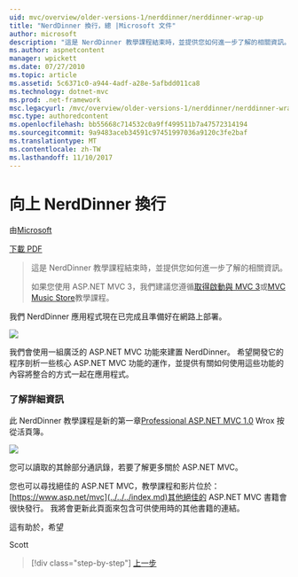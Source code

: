 ```yaml
---
uid: mvc/overview/older-versions-1/nerddinner/nerddinner-wrap-up
title: "NerdDinner 換行，總 |Microsoft 文件"
author: microsoft
description: "這是 NerdDinner 教學課程結束時，並提供您如何進一步了解的相關資訊。"
ms.author: aspnetcontent
manager: wpickett
ms.date: 07/27/2010
ms.topic: article
ms.assetid: 5c6371c0-a944-4adf-a28e-5afbdd011ca8
ms.technology: dotnet-mvc
ms.prod: .net-framework
msc.legacyurl: /mvc/overview/older-versions-1/nerddinner/nerddinner-wrap-up
msc.type: authoredcontent
ms.openlocfilehash: bb55668c714532c0a9ff499511b7a47572314194
ms.sourcegitcommit: 9a9483aceb34591c97451997036a9120c3fe2baf
ms.translationtype: MT
ms.contentlocale: zh-TW
ms.lasthandoff: 11/10/2017
---
```

<a name="nerddinner-wrap-up"></a>向上 NerdDinner 換行
====================
由[Microsoft](https://github.com/microsoft)

[下載 PDF](http://aspnetmvcbook.s3.amazonaws.com/aspnetmvc-nerdinner_v1.pdf)

> 這是 NerdDinner 教學課程結束時，並提供您如何進一步了解的相關資訊。
> 
> 如果您使用 ASP.NET MVC 3，我們建議您遵循[取得啟動與 MVC 3](../../older-versions/getting-started-with-aspnet-mvc3/cs/intro-to-aspnet-mvc-3.md)或[MVC Music Store](../../older-versions/mvc-music-store/mvc-music-store-part-1.md)教學課程。


我們 NerdDinner 應用程式現在已完成且準備好在網路上部署。

![](nerddinner-wrap-up/_static/image1.png)

我們會使用一組廣泛的 ASP.NET MVC 功能來建置 NerdDinner。 希望開發它的程序剖析一些核心 ASP.NET MVC 功能的運作，並提供有關如何使用這些功能的內容將整合的方式一起在應用程式。

### <a name="learning-more"></a>了解詳細資訊

此 NerdDinner 教學課程是新的第一章[Professional ASP.NET MVC 1.0](https://www.amazon.com/gp/product/0470384611?ie=UTF8&amp;tag=scoblo04-20&amp;linkCode=xm2&amp;camp=1789&amp;creativeASIN=0470384611) Wrox 按從活頁簿。

[![](https://mscblogs.blob.core.windows.net/media/scottgu/Media/bookcover1_6CAECF94.png)](https://www.amazon.com/gp/product/0470384611?ie=UTF8&amp;tag=scoblo04-20&amp;linkCode=xm2&amp;camp=1789&amp;creativeASIN=0470384611)

您可以讀取的其餘部分通訊錄，若要了解更多關於 ASP.NET MVC。

您也可以尋找絕佳的 ASP.NET MVC，教學課程和影片位於： [https://www.asp.net/mvc](../../../index.md)其他絕佳的 ASP.NET MVC 書籍會很快發行。 我將會更新此頁面來包含可供使用時的其他書籍的連結。

這有助於，希望

Scott

>[!div class="step-by-step"]
[上一步](enable-automated-unit-testing.md)

